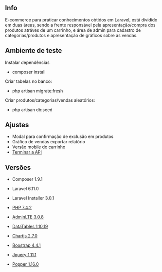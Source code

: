 ## Info

E-commerce para praticar conhecimentos obtidos em Laravel, está dividido em duas áreas, sendo a frente responsável pela apresentação/compra dos produtos atráves de um carrinho, e área de admin para cadastro de categorias/produtos e apresentação de gráficos sobre as vendas.

## Ambiente de teste

Instalar dependências
- composer install

Criar tabelas no banco:
- php artisan migrate:fresh

Criar produtos/categorias/vendas aleatórios:
- php artisan db:seed

## Ajustes

- Modal para confirmação de exclusão em produtos
- Gráfico de vendas exportar relatório
- Versão mobile do carrinho
- [Terminar a API](https://gm2020.herokuapp.com/api/products)

## Versões

- Composer 1.9.1
- Laravel 6.11.0
- Laravel Installer 3.0.1
- [PHP 7.4.2](https://windows.php.net/downloads/releases/php-7.4.2-nts-Win32-vc15-x64.zip)

- [AdminLTE 3.0.8](https://github.com/jeroennoten/Laravel-AdminLTE)
- [DataTables 1.10.19](https://cdn.datatables.net/1.10.19/js/jquery.dataTables.min.js)
- [Chartjs 2.7.0](https://cdnjs.cloudflare.com/ajax/libs/Chart.js/2.7.0/Chart.bundle.min.js)

- [Boostrap 4.4.1](https://stackpath.bootstrapcdn.com/bootstrap/4.4.1/js/bootstrap.min.js)
- [Jquery 1.11.1](https://code.jquery.com/jquery.min.js)
- [Popper 1.16.0](https://cdn.jsdelivr.net/npm/popper.js@1.16.0/dist/umd/popper.min.js)
